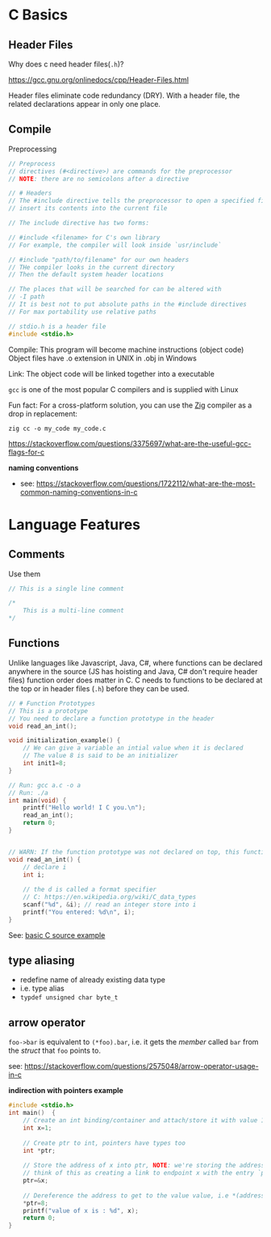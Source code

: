 # C Basics

## Header Files

Why does c need header files(`.h`)?

https://gcc.gnu.org/onlinedocs/cpp/Header-Files.html

Header files eliminate code redundancy (DRY).
With a header file, the related declarations appear in only one place.


## Compile

Preprocessing
```c
// Preprocess
// directives (#<directive>) are commands for the preprocessor
// NOTE: there are no semicolons after a directive

// # Headers
// The #include directive tells the preprocessor to open a specified file and
// insert its contents into the current file

// The include directive has two forms:

// #include <filename> for C's own library
// For example, the compiler will look inside `usr/include`

// #include "path/to/filename" for our own headers
// THe compiler looks in the current directory
// Then the default system header locations

// The places that will be searched for can be altered with
// -I path
// It is best not to put absolute paths in the #include directives
// For max portability use relative paths

// stdio.h is a header file
#include <stdio.h>
```


Compile: This program will become machine instructions (object code)
Object files have .o extension in UNIX in .obj in Windows

Link: The object code will be linked together into a executable

`gcc` is one of the most popular C compilers and is supplied with Linux

Fun fact: For a cross-platform solution, you can use the [Zig](https://ziglang.org/) compiler as a drop in replacement:

`zig cc -o my_code my_code.c`

https://stackoverflow.com/questions/3375697/what-are-the-useful-gcc-flags-for-c


__naming conventions__
- see: https://stackoverflow.com/questions/1722112/what-are-the-most-common-naming-conventions-in-c

# Language Features

## Comments

Use them

```c
// This is a single line comment

/*
    This is a multi-line comment
*/
```

## Functions

Unlike languages like Javascript, Java, C#, where functions can be declared anywhere in the source (JS has hoisting and Java, C# don't require header files) function order does matter in C. C needs to functions to be declared at the top or in header files (`.h`) before they can be used.

```c
// # Function Prototypes
// This is a prototype
// You need to declare a function prototype in the header
void read_an_int();

void initialization_example() {
    // We can give a variable an intial value when it is declared
    // The value 8 is said to be an initializer
    int init1=8;
}

// Run: gcc a.c -o a
// Run: ./a
int main(void) {
    printf("Hello world! I C you.\n");
    read_an_int();
    return 0;
}


// WARN: If the function prototype was not declared on top, this function will cause an implicit declaration error
void read_an_int() {
    // declare i
    int i; 
    
    // the d is called a format specifier
    // C: https://en.wikipedia.org/wiki/C_data_types
    scanf("%d", &i); // read an integer store into i
    printf("You entered: %d\n", i);
}
```

See: [basic C source example](src/basic.c)

## type aliasing
- redefine name of already existing data type
- i.e. type alias
- `typdef unsigned char byte_t`

## arrow operator
`foo->bar` is equivalent to `(*foo).bar`, i.e. it gets the *member* called `bar` from the *struct* that `foo` points to.

see: https://stackoverflow.com/questions/2575048/arrow-operator-usage-in-c

__indirection with pointers example__

```c
#include <stdio.h>  
int main()  {  
    // Create an int binding/container and attach/store it with value 1
    int x=1;
    
    // Create ptr to int, pointers have types too
    int *ptr;
    
    // Store the address of x into ptr, NOTE: we're storing the address which is distinct from the value
    // think of this as creating a link to endpoint x with the entry `ptr`
    ptr=&x;
    
    // Dereference the address to get to the value value, i.e *(address) -> value
    *ptr=8;
    printf("value of x is : %d", x);  
    return 0;
}
```


